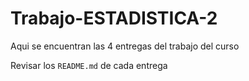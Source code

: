 # Trabajo-ESTADISTICA-2
Aqui se encuentran las 4 entregas del trabajo del curso

Revisar los `README.md` de cada entrega
